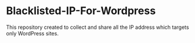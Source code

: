 # Blacklisted-IP-For-Wordpress
This repository created to collect and share all the IP address which targets only WordPress sites.
